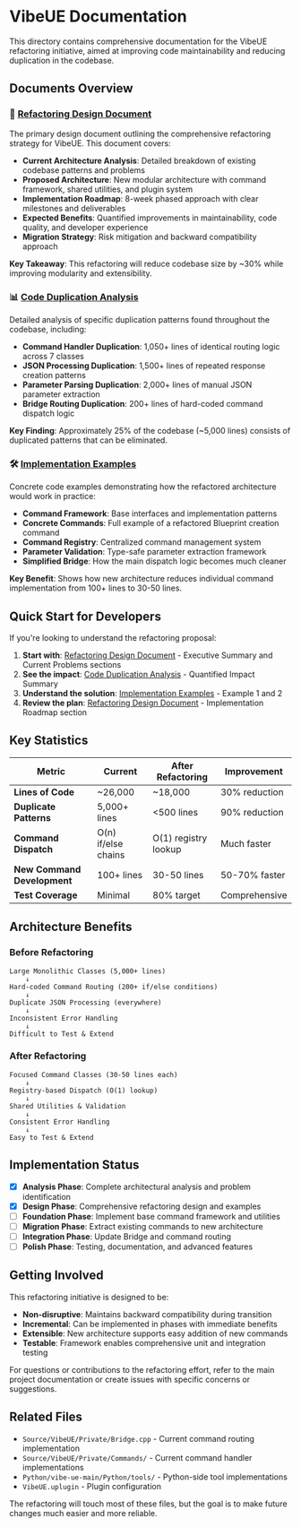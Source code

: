 # VibeUE Documentation

This directory contains comprehensive documentation for the VibeUE refactoring initiative, aimed at improving code maintainability and reducing duplication in the codebase.

## Documents Overview

### 🎯 [Refactoring Design Document](./REFACTORING_DESIGN.md)
The primary design document outlining the comprehensive refactoring strategy for VibeUE. This document covers:

- **Current Architecture Analysis**: Detailed breakdown of existing codebase patterns and problems
- **Proposed Architecture**: New modular architecture with command framework, shared utilities, and plugin system
- **Implementation Roadmap**: 8-week phased approach with clear milestones and deliverables
- **Expected Benefits**: Quantified improvements in maintainability, code quality, and developer experience
- **Migration Strategy**: Risk mitigation and backward compatibility approach

**Key Takeaway**: This refactoring will reduce codebase size by ~30% while improving modularity and extensibility.

### 📊 [Code Duplication Analysis](./CODE_DUPLICATION_ANALYSIS.md) 
Detailed analysis of specific duplication patterns found throughout the codebase, including:

- **Command Handler Duplication**: 1,050+ lines of identical routing logic across 7 classes
- **JSON Processing Duplication**: 1,500+ lines of repeated response creation patterns
- **Parameter Parsing Duplication**: 2,000+ lines of manual JSON parameter extraction
- **Bridge Routing Duplication**: 200+ lines of hard-coded command dispatch logic

**Key Finding**: Approximately 25% of the codebase (~5,000 lines) consists of duplicated patterns that can be eliminated.

### 🛠️ [Implementation Examples](./IMPLEMENTATION_EXAMPLES.md)
Concrete code examples demonstrating how the refactored architecture would work in practice:

- **Command Framework**: Base interfaces and implementation patterns
- **Concrete Commands**: Full example of a refactored Blueprint creation command
- **Command Registry**: Centralized command management system
- **Parameter Validation**: Type-safe parameter extraction framework
- **Simplified Bridge**: How the main dispatch logic becomes much cleaner

**Key Benefit**: Shows how new architecture reduces individual command implementation from 100+ lines to 30-50 lines.

## Quick Start for Developers

If you're looking to understand the refactoring proposal:

1. **Start with**: [Refactoring Design Document](./REFACTORING_DESIGN.md) - Executive Summary and Current Problems sections
2. **See the impact**: [Code Duplication Analysis](./CODE_DUPLICATION_ANALYSIS.md) - Quantified Impact Summary  
3. **Understand the solution**: [Implementation Examples](./IMPLEMENTATION_EXAMPLES.md) - Example 1 and 2
4. **Review the plan**: [Refactoring Design Document](./REFACTORING_DESIGN.md) - Implementation Roadmap section

## Key Statistics

| Metric | Current | After Refactoring | Improvement |
|--------|---------|-------------------|-------------|
| **Lines of Code** | ~26,000 | ~18,000 | 30% reduction |
| **Duplicate Patterns** | 5,000+ lines | <500 lines | 90% reduction |
| **Command Dispatch** | O(n) if/else chains | O(1) registry lookup | Much faster |
| **New Command Development** | 100+ lines | 30-50 lines | 50-70% faster |
| **Test Coverage** | Minimal | 80% target | Comprehensive |

## Architecture Benefits

### Before Refactoring
```
Large Monolithic Classes (5,000+ lines)
    ↓
Hard-coded Command Routing (200+ if/else conditions)  
    ↓
Duplicate JSON Processing (everywhere)
    ↓
Inconsistent Error Handling
    ↓
Difficult to Test & Extend
```

### After Refactoring  
```
Focused Command Classes (30-50 lines each)
    ↓
Registry-based Dispatch (O(1) lookup)
    ↓
Shared Utilities & Validation
    ↓
Consistent Error Handling
    ↓
Easy to Test & Extend
```

## Implementation Status

- [x] **Analysis Phase**: Complete architectural analysis and problem identification
- [x] **Design Phase**: Comprehensive refactoring design and examples
- [ ] **Foundation Phase**: Implement base command framework and utilities
- [ ] **Migration Phase**: Extract existing commands to new architecture  
- [ ] **Integration Phase**: Update Bridge and command routing
- [ ] **Polish Phase**: Testing, documentation, and advanced features

## Getting Involved

This refactoring initiative is designed to be:

- **Non-disruptive**: Maintains backward compatibility during transition
- **Incremental**: Can be implemented in phases with immediate benefits
- **Extensible**: New architecture supports easy addition of new commands
- **Testable**: Framework enables comprehensive unit and integration testing

For questions or contributions to the refactoring effort, refer to the main project documentation or create issues with specific concerns or suggestions.

## Related Files

- `Source/VibeUE/Private/Bridge.cpp` - Current command routing implementation
- `Source/VibeUE/Private/Commands/` - Current command handler implementations  
- `Python/vibe-ue-main/Python/tools/` - Python-side tool implementations
- `VibeUE.uplugin` - Plugin configuration

The refactoring will touch most of these files, but the goal is to make future changes much easier and more reliable.